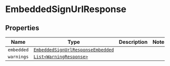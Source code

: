 

# EmbeddedSignUrlResponse



## Properties

Name | Type | Description | Notes
------------ | ------------- | ------------- | -------------
| `embedded` | [```EmbeddedSignUrlResponseEmbedded```](EmbeddedSignUrlResponseEmbedded.md) |    |  |
| `warnings` | [```List<WarningResponse>```](WarningResponse.md) |    |  |



